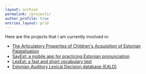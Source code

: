 ```yaml
---
layout: archive
permalink: /projects/
author_profile: true
entries_layout: grid
---
```


Here are the projects that I am currently involved in:

- [The Articulatory Properties of Children's Acquisition of Estonian Palatalisation](/projects/project_postdoc/)
- [SayEst: a mobile app for practicing Estonian pronunciation](/projects/project_sayest/)
- [LexEst: a fast and short vocabulary test](/projects/project_lexest/)
- [Estonian Auditory Lexical Decision database (EALD)](/projects/project_eald/)
